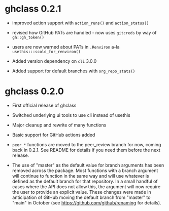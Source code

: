 # ghclass 0.2.1

* improved action support with `action_runs()` and `action_status()`

* revised how GitHub PATs are handled - now uses `gitcreds` by way of ` gh::gh_token()`

* users are now warned about PATs in `.Renviron` a-la `usethis:::scold_for_renviron()`

* Added version dependency on `cli` 3.0.0

* Added support for default branches with `org_repo_stats()`

# ghclass 0.2.0

* First official release of ghclass

* Switched underlying ui tools to use cli instead of usethis

* Major cleanup and rewrite of many functions

* Basic support for GitHub actions added

* `peer_*` functions are moved to the peer_review branch for now, coming back in 0.2.1. See README for details if you need them before the next release.

* The use of "master" as the default value for branch arguments has been removed across the package. Most functions with a branch argument will continue to function in the same way and will use whatever is defined as the default branch for that repository. In a small handful of cases where the API does not allow this, the argument will now require the user to provide an explicit value. These changes were made in anticipation of GitHub moving the default branch from "master" to "main" in October (see https://github.com/github/renaming for details).
